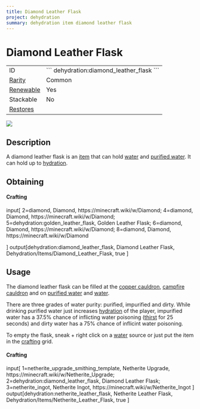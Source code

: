 ```yaml
---
title: Diamond Leather Flask
project: dehydration
summary: dehydration item diamond leather flask
---
```

# Diamond Leather Flask
<div class="main_table">
<div class="left_main_table">
<table class="left_table">
    <tbody>
        <tr>
            <td class="first-column">ID</td>
            <td class="second-column">
            ```
            dehydration:diamond_leather_flask
            ```
            </td>
        </tr>
        <tr id="linear-top">
            <td class="first-column"><a href="https://minecraft.wiki/w/Rarity" target="_blank">Rarity</a></td>
            <td class="second-column">Common</td>
        </tr>
        <tr id="linear-top">
            <td class="first-column"><a href="https://minecraft.wiki/w/Renewable_resource" target="_blank">Renewable</a></td>
            <td class="second-column">Yes</td>
        </tr>
        <tr id="linear-top">
            <td class="first-column">Stackable</td>
            <td class="second-column">No</td>
        </tr>
        <tr id="linear-top">
            <td class="first-column"><a href="/wiki/mods/Dehydration/Mechanic/" target="_blank">Restores</a></td>
            <td class="second-column icon-element" icon-count="4" icon-id="thirst"></td>
        </tr>
    </tbody>
</table>
</div>
    <img src="/wiki/assets/dehydration/items/diamond_leather_flask.png" loading="lazy" class="right_img_table"/>
</div>

## Description
A diamond leather flask is an [item](https://minecraft.wiki/w/Item) that can hold [water](https://minecraft.wiki/w/Water) and [purified water](/wiki/mods/Dehydration/Blocks/Purified_Water). It can hold up to <span class="icon-element" icon-count="14" icon-id="thirst"></span> [hydration](/wiki/mods/Dehydration/Mechanic/).

## Obtaining
#### Crafting
<div id="crafting-table">
<div class="crafting-element" crafting-type="vanilla_crafting">
input[
    2=diamond, Diamond, https://minecraft.wiki/w/Diamond;
    4=diamond, Diamond, https://minecraft.wiki/w/Diamond;
    5=dehydration:golden_leather_flask, Golden Leather Flask;
    6=diamond, Diamond, https://minecraft.wiki/w/Diamond;
    8=diamond, Diamond, https://minecraft.wiki/w/Diamond
    
]
output[dehydration:diamond_leather_flask, Diamond Leather Flask, Dehydration/Items/Diamond_Leather_Flask, true ]
</div>
</div>

## Usage
The diamond leather flask can be filled at the [copper cauldron](/wiki/mods/Dehydration/Blocks/Copper_Cauldron), [campfire cauldron](/wiki/mods/Dehydration/Blocks/Campfire_Cauldron) and on [purified water](/wiki/mods/Dehydration/Blocks/Purified_Water) and [water](https://minecraft.wiki/w/Water).

There are three grades of water purity: purified, impurified and dirty. While drinking purified water just increases [hydration](/wiki/mods/Dehydration/Mechanic/) of the player, impurified water has a 37.5% chance of inflicting water poisoning ([thirst](/wiki/mods/Dehydration/Effects/Thirst) for 25 seconds) and dirty water has a 75% chance of inflicint water poisoning.

To empty the flask, sneak + right click on a [water](https://minecraft.wiki/w/Water) source or just put the item in the [crafting](https://minecraft.wiki/w/Crafting) grid.

#### Crafting
<div id="crafting-table">
<div class="crafting-element" crafting-type="smithing">
input[
    1=netherite_upgrade_smithing_template, Netherite Upgrade, https://minecraft.wiki/w/Netherite_Upgrade; 
    2=dehydration:diamond_leather_flask, Diamond Leather Flask; 
    3=netherite_ingot, Netherite Ingot, https://minecraft.wiki/w/Netherite_Ingot
]
output[dehydration:netherite_leather_flask, Netherite Leather Flask, Dehydration/Items/Netherite_Leather_Flask, true  ]
</div>
</div>